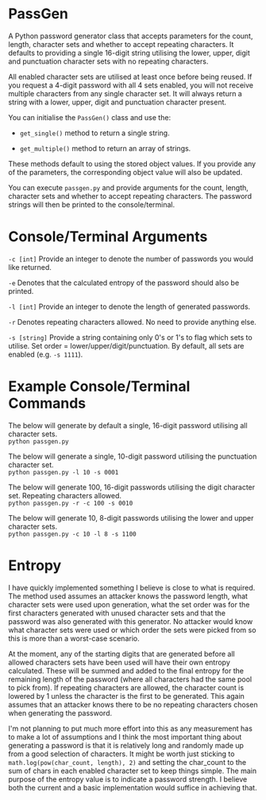 # PassGen
A Python password generator class that accepts parameters for the count, length, character sets and whether to accept repeating characters.
It defaults to providing a single 16-digit string utilising the lower, upper, digit and punctuation character sets with no repeating characters.

All enabled character sets are utilised at least once before being reused. If you request a 4-digit password with all 4 sets enabled, you will not receive multiple characters from any single character set. It will always return a string with a lower, upper, digit and punctuation character present.

You can initialise the `PassGen()` class and use the:
* `get_single()` method to return a single string.

* `get_multiple()` method to return an array of strings.

These methods default to using the stored object values. If you provide any of the parameters, the corresponding object value will also be updated.

You can execute `passgen.py` and provide arguments for the count, length, character sets and whether to accept repeating characters. The password strings will then be printed to the console/terminal.

# Console/Terminal Arguments
`-c [int]` Provide an integer to denote the number of passwords you would like returned.

`-e` Denotes that the calculated entropy of the password should also be printed.

`-l [int]` Provide an integer to denote the length of generated passwords.

`-r` Denotes repeating characters allowed. No need to provide anything else.

`-s [string]` Provide a string containing only 0's or 1's to flag which sets to utilise. Set order = lower/upper/digit/punctuation. By default, all sets are enabled (e.g. `-s 1111`).

# Example Console/Terminal Commands
The below will generate by default a single, 16-digit password utilising all character sets.\
`python passgen.py`
  
The below will generate a single, 10-digit password utilising the punctuation character set.\
`python passgen.py -l 10 -s 0001`
  
The below will generate 100, 16-digit passwords utilising the digit character set. Repeating characters allowed.\
`python passgen.py -r -c 100 -s 0010`
  
The below will generate 10, 8-digit passwords utilising the lower and upper character sets.\
`python passgen.py -c 10 -l 8 -s 1100`

# Entropy
I have quickly implemented something I believe is close to what is required. The method used assumes an attacker knows the password length, what character sets were used upon generation, what the set order was for the first characters generated with unused character sets and that the password was also generated with this generator. No attacker would know what character sets were used or which order the sets were picked from so this is more than a worst-case scenario.

At the moment, any of the starting digits that are generated before all allowed characters sets have been used will have their own entropy calculated. These will be summed and added to the final entropy for the remaining length of the password (where all characters had the same pool to pick from). If repeating characters are allowed, the character count is lowered by 1 unless the character is the first to be generated. This again assumes that an attacker knows there to be no repeating characters chosen when generating the password.

I'm not planning to put much more effort into this as any measurement has to make a lot of assumptions and I think the most important thing about generating a password is that it is relatively long and randomly made up from a good selection of characters. It might be worth just sticking to `math.log(pow(char_count, length), 2)` and setting the char_count to the sum of chars in each enabled character set to keep things simple. The main purpose of the entropy value is to indicate a password strength. I believe both the current and a basic implementation would suffice in achieving that.
